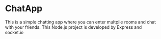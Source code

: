 # ChatApp
This is a simple chatting app where you can enter multpile rooms and chat with your friends. This Node.js project is developed by Express and socket.io
